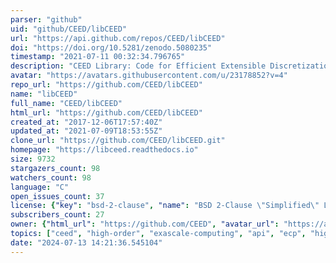 ```yaml
---
parser: "github"
uid: "github/CEED/libCEED"
url: "https://api.github.com/repos/CEED/libCEED"
doi: "https://doi.org/10.5281/zenodo.5080235"
timestamp: "2021-07-11 00:32:34.796765"
description: "CEED Library: Code for Efficient Extensible Discretizations"
avatar: "https://avatars.githubusercontent.com/u/23178852?v=4"
repo_url: "https://github.com/CEED/libCEED"
name: "libCEED"
full_name: "CEED/libCEED"
html_url: "https://github.com/CEED/libCEED"
created_at: "2017-12-06T17:57:40Z"
updated_at: "2021-07-09T18:53:55Z"
clone_url: "https://github.com/CEED/libCEED.git"
homepage: "https://libceed.readthedocs.io"
size: 9732
stargazers_count: 98
watchers_count: 98
language: "C"
open_issues_count: 37
license: {"key": "bsd-2-clause", "name": "BSD 2-Clause \"Simplified\" License", "spdx_id": "BSD-2-Clause", "url": "https://api.github.com/licenses/bsd-2-clause", "node_id": "MDc6TGljZW5zZTQ="}
subscribers_count: 27
owner: {"html_url": "https://github.com/CEED", "avatar_url": "https://avatars.githubusercontent.com/u/23178852?v=4", "login": "CEED", "type": "Organization"}
topics: ["ceed", "high-order", "exascale-computing", "api", "ecp", "high-performance-computing"]
date: "2024-07-13 14:21:36.545104"
---
```

